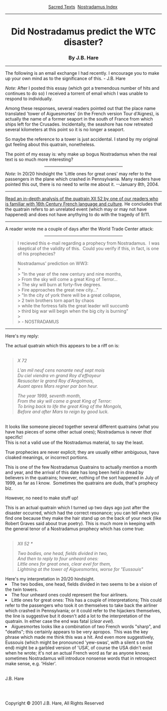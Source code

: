 <body>
 <center>
 <a href="../index.htm">Sacred Texts</a> 
 <a href="index.htm">Nostradamus Index</a> 
 <br>
 
 </center>
 <hr>
 <h1 align="CENTER">Did Nostradamus predict the WTC disaster?</h1>
 <h3 align="CENTER">By J.B. Hare</h3>
 <hr>
 
 
 <p>
 The following is an email exchange I had recently.
 I encourage you to make up your own mind
 as to the significance of this. - J.B. Hare</p>
 
 <p>
 <i>Note:</i>
 After I posted this essay (which got a tremendous number of hits and
 continues to do so) I received a torrent of email which I was unable
 to respond to individually.</p>
 <p>
 Among these responses, several readers pointed out that the
 place name translated 'tower of Aiguesmortes'
 (in the French version Tour d'Aignes),
 is actually the name of a former seaport
 in the south of France from which ships left for the Crusades.
 Incidentally, the seashore has now retreated several
 kilometers at this point so it is no longer a seaport.
 
 </p><p>So maybe the reference to a tower is just accidental.
 I stand by my original gut feeling about this quatrain, nonetheless.</p>
 <p>
 The point of my essay is: why make up bogus Nostradamus when the real
 text is so much more interesting?</p>
 
 <center>
 <hr width="50%">
 </center>
 <p>
 <i>Note:</i> In 20/20 hindsight the 'Little ones for great ones' may
 refer to the passengers in the plane which crashed in Pennsylvania.
 Many readers have pointed this out, there is no need to write me
 about it.
 --January 8th, 2004.
 </p>
 <hr>
 <p>
 <a href="100301.htm">Read an in-depth analysis of the quatrain XII 52 by one
 of our readers who is familiar with 16th Century French language and
 culture</a>. He concludes that the quatrain refers to an 
 unrelated event (which may or may not have happened)
 and does not have anythying to
 do with the tragedy of 9/11.</p>
 
 <hr>
 <p>A reader wrote me a couple of days after the World Trade Center attack:</p>
 <center>
 <hr width="50%">
 </center>
 <blockquote type="CITE">I recieved this e-mail regarding a prophecy from
 Nostradamus.  I was skeptical of the validity of this.  Could
 you verify if this, in fact, is one of his prophecies?
 <p>Nostradamus' prediction on WW3:
 <br>&gt;
 <br>&gt; "In the year of the new century and nine months,
 <br>&gt; From the sky will come a great King of Terror...
 <br>&gt; The sky will burn at forty-five degrees.
 <br>&gt; Fire approaches the great new city..."
 <br>&gt; "In the city of york there will be a great collapse,
 <br>&gt; 2 twin brothers torn apart by chaos
 <br>&gt; while the fortress falls the great leader will succumb
 <br>&gt; third big war will begin when the big city is burning"
 <br>&gt;
 <br>&gt; - NOSTRADAMUS</p></blockquote>
 <hr>
 <p>Here's my reply:</p>
 
 The actual quatrain which this appears to be a riff on is:
 <br> 
 <blockquote><i>X 72</i><i></i>
 <p><i>L'an mil neuf cens nonante neuf sept mois</i>
 <br><i>Du ciel viendra vn grand Roy d'effrayeur</i>
 <br><i>Resusciter le grand Roy d'Angolmois,</i>
 <br><i>Auant apres Mars regner par bon heur.</i><i></i>
 </p><p><i>The year 1999, seventh month,</i>
 <br><i>From the sky will come a great King of Terror:</i>
 <br><i>To bring back to life the great King of the Mongols,</i>
 <br><i>Before and after Mars to reign by good luck.</i></p></blockquote>
 
 
 <p><br>It looks like someone pieced together several different quatrains
 (what you have has pieces of some other actual ones); Nostradamus is never
 <i>that</i> specific!
 <br>This is not a valid use of the Nostradamus material, to say the least.
 </p><p>True prophecies are never explicit; they are usually either ambiguous,
 have cloaked meanings, or incorrect portions.
 </p><p>This is one of the few Nostradamus Quatrains to actually mention a month
 and year, and the arrival of this date has long been held in dread by believers
 in the quatrains; however, nothing of the sort happened in July of 1999,
 as far as I know.  Sometimes the quatrains are duds, that's prophecy
 biz.
 </p><p>However, no need to make stuff up!
 </p><p>This is an actual quatrain which I turned up two days ago just after
 the disaster occurred, which had the correct resonance; you can tell when
 you find one because they make the hair stand up on the back of your neck (like Robert
 Graves said about true poetry). This is much more in keeping with the general tenor of a Nostradamus
 prophecy which has come true:
 <br> 
 </p><blockquote><i>XII 52 *</i><i></i>
 <p><i>Two bodies, one head, fields divided in two,</i>
 <br><i>And then to reply to four unheard ones:</i>
 <br><i>Little ones for great ones, clear evel for them,</i>
 <br><i>Lightning at the tower of Aiguesmortes, worse for "Eussouis"</i></p></blockquote>
 Here's my interpretation in 20/20 hindsight.
 <li>The two bodies, one head, fields divided in two seems to be a vision
 of the twin towers.
 </li><li>The four unheard ones could represent the four airliners.
 </li><li>Little ones for great ones: This has a couple
 of interpretations; This could refer to the passengers who
 took it on themselves to take back the airliner which crashed in Pennsylvania;
 or it could refer to the hijackers themselves, the line is suggestive
 but it doesn't add a lot to the interpretation of the quatrain. In either
 case the end was fatal (<i>clear evel</i>).
 </li><li>Aiguesmortes looks like a combination of two French words "sharp",
 and  "deaths"; this certainly appears to be very apropos.  This
 was the key phrase which made me think this was a hit.
 And even more suggestively, Eussouis (which might be pronounced 'yew-swas', with a silent s on the
 end) might be a garbled version of 'USA', of course the USA didn't exist
 when he wrote; it's not an actual French word as far as anyone knows;
 sometimes Nostradamus will introduce nonsense words that
 in retrospect make sense, e.g. 'Hisler'.
 <br> 
 <p>J.B. Hare
 
 
 <br> 
 </p><p>Copyright © 2001 J.B. Hare, All Rights Reserved</p>
 </li></body>